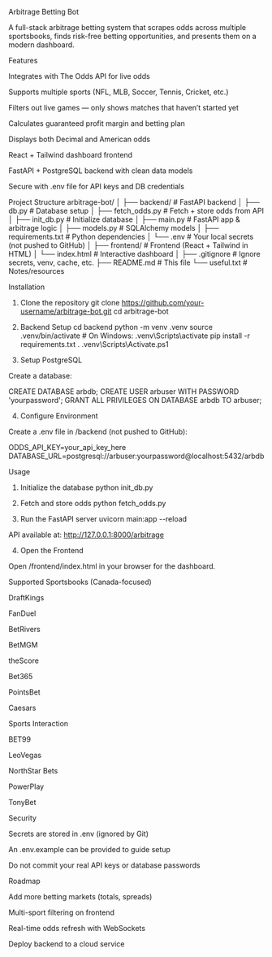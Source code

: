 Arbitrage Betting Bot

A full-stack arbitrage betting system that scrapes odds across multiple sportsbooks, finds risk-free betting opportunities, and presents them on a modern dashboard.

Features

Integrates with The Odds API for live odds

Supports multiple sports (NFL, MLB, Soccer, Tennis, Cricket, etc.)

Filters out live games — only shows matches that haven’t started yet

Calculates guaranteed profit margin and betting plan

Displays both Decimal and American odds

React + Tailwind dashboard frontend

FastAPI + PostgreSQL backend with clean data models

Secure with .env file for API keys and DB credentials

Project Structure
arbitrage-bot/
│
├── backend/              # FastAPI backend
│   ├── db.py             # Database setup
│   ├── fetch_odds.py     # Fetch + store odds from API
│   ├── init_db.py        # Initialize database
│   ├── main.py           # FastAPI app & arbitrage logic
│   ├── models.py         # SQLAlchemy models
│   ├── requirements.txt  # Python dependencies
│   └── .env              # Your local secrets (not pushed to GitHub)
│
├── frontend/             # Frontend (React + Tailwind in HTML)
│   └── index.html        # Interactive dashboard
│
├── .gitignore            # Ignore secrets, venv, cache, etc.
├── README.md             # This file
└── useful.txt            # Notes/resources

Installation
1. Clone the repository
git clone https://github.com/your-username/arbitrage-bot.git
cd arbitrage-bot

2. Backend Setup
cd backend
python -m venv .venv
source .venv/bin/activate   # On Windows: .venv\Scripts\activate
pip install -r requirements.txt
 . .venv\Scripts\Activate.ps1

3. Setup PostgreSQL

Create a database:

CREATE DATABASE arbdb;
CREATE USER arbuser WITH PASSWORD 'yourpassword';
GRANT ALL PRIVILEGES ON DATABASE arbdb TO arbuser;

4. Configure Environment

Create a .env file in /backend (not pushed to GitHub):

ODDS_API_KEY=your_api_key_here
DATABASE_URL=postgresql://arbuser:yourpassword@localhost:5432/arbdb

Usage
1. Initialize the database
python init_db.py

2. Fetch and store odds
python fetch_odds.py

3. Run the FastAPI server
uvicorn main:app --reload


API available at: http://127.0.0.1:8000/arbitrage

4. Open the Frontend

Open /frontend/index.html in your browser for the dashboard.

Supported Sportsbooks (Canada-focused)

DraftKings

FanDuel

BetRivers

BetMGM

theScore

Bet365

PointsBet

Caesars

Sports Interaction

BET99

LeoVegas

NorthStar Bets

PowerPlay

TonyBet

Security

Secrets are stored in .env (ignored by Git)

An .env.example can be provided to guide setup

Do not commit your real API keys or database passwords

Roadmap

Add more betting markets (totals, spreads)

Multi-sport filtering on frontend

Real-time odds refresh with WebSockets

Deploy backend to a cloud service